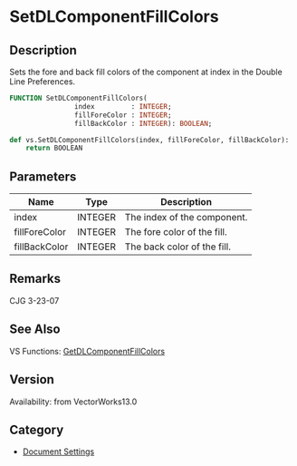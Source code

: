 # SetDLComponentFillColors

## Description
Sets the fore and back fill colors of the component at index in the Double Line Preferences.

```pascal
FUNCTION SetDLComponentFillColors(
				index         : INTEGER;
				fillForeColor : INTEGER;
				fillBackColor : INTEGER): BOOLEAN;
```

```python
def vs.SetDLComponentFillColors(index, fillForeColor, fillBackColor):
    return BOOLEAN
```

## Parameters
|Name|Type|Description|
|---|---|---|
|index|INTEGER|The index of the component.|
|fillForeColor|INTEGER|The fore color of the fill.|
|fillBackColor|INTEGER|The back color of the fill.|

## Remarks
CJG 3-23-07

## See Also
VS Functions:
[GetDLComponentFillColors](GetDLComponentFillColors.md)

## Version
Availability: from VectorWorks13.0

## Category
* [Document Settings](../Categories/Document%20Settings.md)
